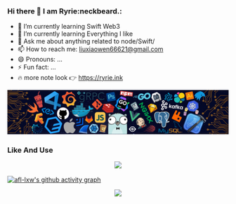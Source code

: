 ### Hi there 👋 I am Ryrie:neckbeard.:
- 🌱 I’m currently learning Swift Web3 
- 🌱 I’m currently learning Everything I like
- 💬 Ask me about anything related to node/Swift/
- 📫 How to reach me: liuxiaowen66621@gmail.com
- 😄 Pronouns: ...
- ⚡ Fun fact: ...
- 🔥 more note look :point_right: https://ryrie.ink

![](./src/header_.png)

### Like And Use
  <div align="center">
    <a href="https://skillicons.dev">
      <img src="https://skillicons.dev/icons?i=go,ts,js,python,nodejs,swift,flutter,dart,tailwind,react,vite,mysql,git,vue,linux,docker,figma,gitlab,nestjs,neovim, nuxtjs,webpack&theme=dark&perline=10" />
    </a>
  </div>
  



<!--
<div align="center" >
  <img height="160px" src="https://github-readme-stats.vercel.app/api?username=MitchellRyrie-evanBuck&theme=transparent&card_width=520" />
</div>
-->


[![afl-lxw's github activity graph](https://github-readme-activity-graph.vercel.app/graph?username=MitchellRyrie-evanBuck&theme=react-dark)](https://github.com/ashutosh00710/github-readme-activity-graph)


<!-- <iframe style="border-radius:12px" src="https://open.spotify.com/embed/track/3vefdW0Zsk57Qn0qxXeVCI?utm_source=generator" width="100%" height="152" frameBorder="0" allowfullscreen="" allow="autoplay; clipboard-write; encrypted-media; fullscreen; picture-in-picture" loading="lazy"></iframe> -->


<div align="center"> <img src="https://github-readme-streak-stats.herokuapp.com/?user=MitchellRyrie-evanBuck" /> </div>

